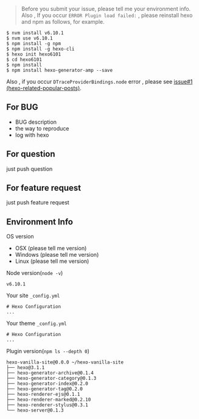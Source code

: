 > Before you submit your issue, please tell me your environment info. Also , If you occur `ERROR Plugin load failed:` , please reinstall hexo and npm as follows, for example.

```
$ nvm install v6.10.1
$ nvm use v6.10.1
$ npm install -g npm
$ npm install -g hexo-cli
$ hexo init hexo6101
$ cd hexo6101
$ npm install
$ npm install hexo-generator-amp --save
```

Also , if you occur `DTraceProviderBindings.node` error , please see [issue#1 (hexo-related-popular-posts)](https://github.com/tea3/hexo-related-popular-posts/issues/1).


## For BUG

- BUG description
- the way to reproduce
- log with hexo

## For question

just push question

## For feature request

just push feature request

## Environment Info

OS version

- OSX (please tell me version)
- Windows (please tell me version)
- Linux (please tell me version)

Node version(`node -v`)
```
v6.10.1
```

Your site `_config.yml`
```
# Hexo Configuration
...
```

Your theme `_config.yml`
```
# Hexo Configuration
...
```

Plugin version(`npm ls --depth 0`)
```
hexo-vanilla-site@0.0.0 ~/hexo-vanilla-site
├── hexo@3.1.1
├── hexo-generator-archive@0.1.4
├── hexo-generator-category@0.1.3
├── hexo-generator-index@0.2.0
├── hexo-generator-tag@0.2.0
├── hexo-renderer-ejs@0.1.1
├── hexo-renderer-marked@0.2.10
├── hexo-renderer-stylus@0.3.1
└── hexo-server@0.1.3
```


